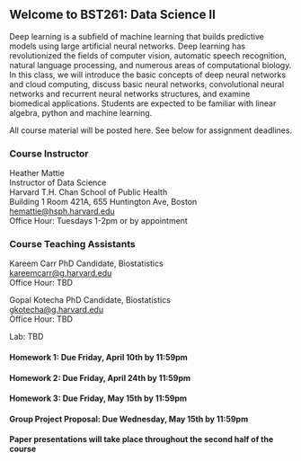 ## Welcome to BST261: Data Science II

Deep learning is a subfield of machine learning that builds predictive models using large artificial neural networks. Deep learning has revolutionized the fields of computer vision, automatic speech recognition, natural language processing, and numerous areas of computational biology. In this class, we will introduce the basic concepts of deep neural networks and cloud computing, discuss basic neural networks, convolutional neural networks and recurrent neural networks structures, and examine biomedical applications. Students are expected to be familiar with linear algebra, python and machine learning.

All course material will be posted here. See below for assignment deadlines.

### Course Instructor
Heather Mattie  
Instructor of Data Science  
Harvard T.H. Chan School of Public Health  
Building 1 Room 421A, 655 Huntington Ave, Boston   
hemattie@hsph.harvard.edu  
Office Hour: Tuesdays 1-2pm or by appointment

### Course Teaching Assistants
Kareem Carr
PhD Candidate, Biostatistics  
kareemcarr@g.harvard.edu  
Office Hour: TBD 

Gopal Kotecha 
PhD Candidate, Biostatistics  
gkotecha@g.harvard.edu  
Office Hour: TBD 

Lab: TBD

#### Homework 1: Due Friday, April 10th by 11:59pm

#### Homework 2: Due Friday, April 24th by 11:59pm

#### Homework 3: Due Friday, May 15th by 11:59pm

#### Group Project Proposal: Due Wednesday, May 15th by 11:59pm

#### Paper presentations will take place throughout the second half of the course



